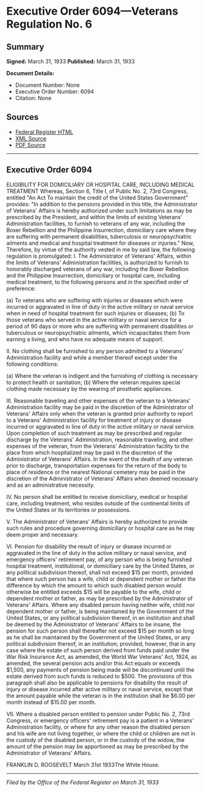 # Executive Order 6094—Veterans Regulation No. 6

## Summary

**Signed:** March 31, 1933
**Published:** March 31, 1933

**Document Details:**
- Document Number: None
- Executive Order Number: 6094
- Citation: None

## Sources
- [Federal Register HTML](https://www.presidency.ucsb.edu/documents/executive-order-6094-veterans-regulation-no-6)
- [XML Source](None)
- [PDF Source](None)

---

## Executive Order 6094

ELIGIBILITY FOR DOMICILIARY OR HOSPITAL CARE, INCLUDING MEDICAL TREATMENT
Whereas, Section 6, Title I, of Public No. 2, 73rd Congress, entitled "An Act To maintain the credit of the United States Government" provides:
"In addition to the pensions provided in this title, the Administrator of Veterans' Affairs is hereby authorized under such limitations as may be prescribed by the President, and within the limits of existing Veterans' Administration facilities, to furnish to veterans of any war, including the Boxer Rebellion and the Philippine Insurrection, domiciliary care where they are suffering with permanent disabilities, tuberculosis or neuropsychiatric ailments and medical and hospital treatment for diseases or injuries."
Now, Therefore, by virtue of the authority vested in me by said law, the following regulation is promulgated:
I. The Administrator of Veterans' Affairs, within the limits of Veterans' Administration facilities, is authorized to furnish to honorably discharged veterans of any war, including the Boxer Rebellion and the Philippine Insurrection, domiciliary or hospital care, including medical treatment, to the following persons and in the specified order of preference:

(a) To veterans who are suffering with injuries or diseases which were incurred or aggravated in line of duty in the active military or naval service when in need of hospital treatment for such injuries or diseases;
(b) To those veterans who served in the active military or naval service for a period of 90 days or more who are suffering with permanent disabilities or tuberculous or neuropsychiatric ailments, which incapacitates them from earning a living, and who have no adequate means of support.

II. No clothing shall be furnished to any person admitted to a Veterans' Administration facility and while a member thereof except under the following conditions:

(a) Where the veteran is indigent and the furnishing of clothing is necessary to protect health or sanitation;
(b) Where the veteran requires special clothing made necessary by the wearing of prosthetic appliances.

III. Reasonable traveling and other expenses of the veteran to a Veterans' Administration facility may be paid in the discretion of the Administrator of Veterans' Affairs only when the veteran is granted prior authority to report to a Veterans' Administration facility for treatment of injury or disease incurred or aggravated in line of duty in the active military or naval service. Upon completion of such treatment as may be prescribed and regular discharge by the Veterans' Administration, reasonable traveling, and other expenses of the veteran, from the Veterans' Administration facility to the place from which hospitalized may be paid in the discretion of the Administrator of Veterans' Affairs. In the event of the death of any veteran prior to discharge, transportation expenses for the return of the body to place of residence or the nearest National cemetery may be paid in the discretion of the Administrator of Veterans' Affairs when deemed necessary and as an administrative necessity.

IV. No person shall be entitled to receive domiciliary, medical or hospital care, including treatment, who resides outside of the continental limits of the United States or its territories or possessions.

V. The Administrator of Veterans' Affairs is hereby authorized to provide such rules and procedure governing domiciliary or hospital care as he may deem proper and necessary.

VI. Pension for disability the result of injury or disease incurred or aggravated in the line of duty in the active military or naval service, and emergency officers' retirement pay, of any person who is being furnished hospital treatment, institutional, or domiciliary care by the United States, or any political subdivision thereof, shall not exceed $15 per month, provided that where such person has a wife, child or dependent mother or father the difference by which the amount to which such disabled person would otherwise be entitled exceeds $15 will be payable to the wife, child or dependent mother or father, as may be prescribed by the Administrator of Veterans' Affairs. Where any disabled person having neither wife, child nor dependent mother or father, is being maintained by the Government of the United States, or any political subdivision thereof, in an institution and shall be deemed by the Administrator of Veterans' Affairs to be insane, the pension for such person shall thereafter not exceed $15 per month so long as he shall be maintained by the Government of the United States, or any political subdivision thereof, in an institution; provided, however, that in any case where the estate of such person derived from funds paid under the War Risk Insurance Act, as amended, the World War Veterans' Act, 1924, as amended, the several pension acts and/or this Act equals or exceeds $1,500, any payments of pension being made will be discontinued until the estate derived from such funds is reduced to $500. The provisions of this paragraph shall also be applicable to pensions for disability the result of injury or disease incurred after active military or naval service, except that the amount payable while the veteran is in the institution shall be $6.00 per month instead of $15.00 per month.

VII. Where a disabled person entitled to pension under Public No. 2, 73rd Congress, or emergency officers' retirement pay is a patient in a Veterans' Administration facility, or where for any other reason the disabled person and his wife are not living together, or where the child or children are not in the custody of the disabled person, or in the custody of the widow, the amount of the pension may be apportioned as may be prescribed by the Administrator of Veterans' Affairs.

FRANKLIN D. ROOSEVELT
March 31st 1933The White House.

---

*Filed by the Office of the Federal Register on March 31, 1933*
